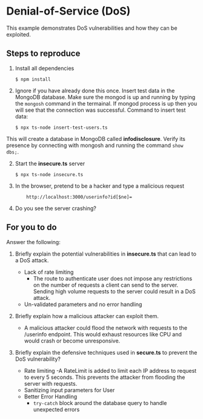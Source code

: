 # Denial-of-Service (DoS)

This example demonstrates DoS vulnerabilities and how they can be exploited.

## Steps to reproduce

1. Install all dependencies

    `$ npm install`

2. Ignore if you have already done this once. Insert test data in the MongoDB database. Make sure the mongod is up and running by typing the `mongosh` command in the termainal. If mongod process is up then you will see that the connection was successful. Command to insert test data:

    `$ npx ts-node insert-test-users.ts`

This will create a database in MongoDB called __infodisclosure__. Verify its presence by connecting with mongosh and running the command `show dbs;`.

2. Start the **insecure.ts** server

    `$ npx ts-node insecure.ts`

3. In the browser, pretend to be a hacker and type a malicious request

    ```
        http://localhost:3000/userinfo?id[$ne]=
    ```

4. Do you see the server crashing?

## For you to do

Answer the following:

1. Briefly explain the potential vulnerabilities in **insecure.ts** that can lead to a DoS attack.
    - Lack of rate limiting
        - The route to authenticate user does not impose any restrictions on the number of requests a client can send to the server. Sending high volume requests to the server could result in a DoS attack. 
    - Un-validated parameters and no error handling 


2. Briefly explain how a malicious attacker can exploit them.
    - A malicious attacker could flood the network with requests to the /userinfo endpoint. This would exhaust resources like CPU and would crash or become unresponsive. 


3. Briefly explain the defensive techniques used in **secure.ts** to prevent the DoS vulnerability?
    - Rate limiting
        -A RateLimit is added to limit each IP address to request to every 5 seconds. This prevents the attacker from flooding the server with requests. 
    - Sanitizing input parameters for User 
    - Better Error Handling
        - `try-catch` block around the database query to handle unexpected errors